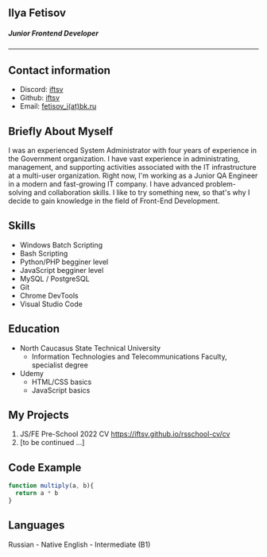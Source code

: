 ## Ilya Fetisov
##### Junior Frontend Developer
*****
## Contact information
- Discord: [iftsv](https://discordapp.com/users/iftsv/)
- Github: [iftsv](https://github.com/iftsv)
- Email: [fetisov_i(at)bk.ru](https://iftsv.github.io/rsschool-cv/cv)
## Briefly About Myself
I was an experienced System Administrator with four years of experience in the Government organization. I have vast experience in administrating, management, and supporting activities associated with the IT infrastructure at a multi-user organization. Right now, I'm working as a Junior QA Engineer in a modern and fast-growing IT company. I have advanced problem-solving and collaboration skills.
I like to try something new, so that's why I decide to gain knowledge in the field of Front-End Development.
## Skills
- Windows Batch Scripting
- Bash Scripting
- Python/PHP begginer level
- JavaScript begginer level
- MySQL / PostgreSQL
- Git
- Chrome DevTools
- Visual Studio Code
## Education

- North Caucasus State Technical University
    - Information Technologies and Telecommunications Faculty, specialist degree
- Udemy
    - HTML/CSS basics
    - JavaScript basics
## My Projects
1. JS/FE Pre-School 2022 CV https://iftsv.github.io/rsschool-cv/cv
2. [to be continued ...]
## Code Example
```javascript
function multiply(a, b){
  return a * b
}
```
## Languages
Russian - Native
English - Intermediate (B1)